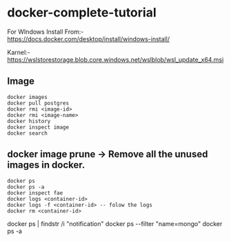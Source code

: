 # docker-complete-tutorial

For WIndows
Install From:-
  https://docs.docker.com/desktop/install/windows-install/
  
  Karnel:-
  https://wslstorestorage.blob.core.windows.net/wslblob/wsl_update_x64.msi

## Image
```
docker images
docker pull postgres
docker rmi <image-id>
docker rmi <image-name>
docker history
docker inspect image 
docker search
```
## docker image prune -> Remove all the unused images in docker.
```
docker ps
docker ps -a
docker inspect fae
docker logs <container-id>
docker logs -f <container-id> -- folow the logs
docker rm <container-id>
```



docker ps | findstr /i "notification"
docker ps --filter "name=mongo"
docker ps -a
